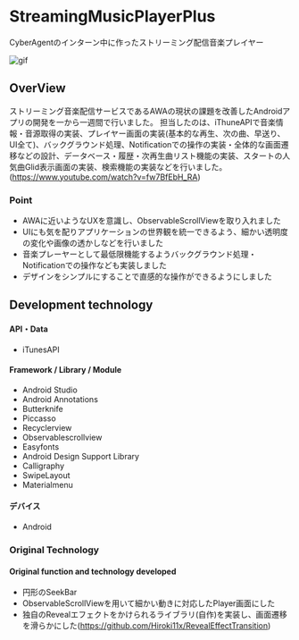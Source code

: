 # StreamingMusicPlayerPlus
CyberAgentのインターン中に作ったストリーミング配信音楽プレイヤー


![gif](https://github.com/Hiroki11x/TestAWAPlayer/blob/master/movie.gif)

## OverView
ストリーミング音楽配信サービスであるAWAの現状の課題を改善したAndroidアプリの開発を一から一週間で行いました。
担当したのは、iThuneAPIで音楽情報・音源取得の実装、プレイヤー画面の実装(基本的な再生、次の曲、早送り、UI全て)、バックグラウンド処理、Notificationでの操作の実装・全体的な画面遷移などの設計、データベース・履歴・次再生曲リスト機能の実装、スタートの人気曲Glid表示画面の実装、検索機能の実装などを行いました。
(https://www.youtube.com/watch?v=fw7BfEbH_RA)


### Point
* AWAに近いようなUXを意識し、ObservableScrollViewを取り入れました
* UIにも気を配りアプリケーションの世界観を統一できるよう、細かい透明度の変化や画像の透かしなどを行いました
* 音楽プレーヤーとして最低限機能するようバックグラウンド処理・Notificationでの操作なども実装しました
* デザインをシンプルにすることで直感的な操作ができるようにしました


## Development technology
#### API・Data
* iTunesAPI


#### Framework / Library / Module
* Android Studio
* Android Annotations
* Butterknife
* Piccasso
* Recyclerview
* Observablescrollview
* Easyfonts
* Android Design Support Library
* Calligraphy
* SwipeLayout
* Materialmenu


#### デバイス
* Android


### Original Technology
#### Original function and technology developed
* 円形のSeekBar
* ObservableScrollViewを用いて細かい動きに対応したPlayer画面にした
* 独自のRevealエフェクトをかけられるライブラリ(自作)を実装し、画面遷移を滑らかにした(https://github.com/Hiroki11x/RevealEffectTransition)
